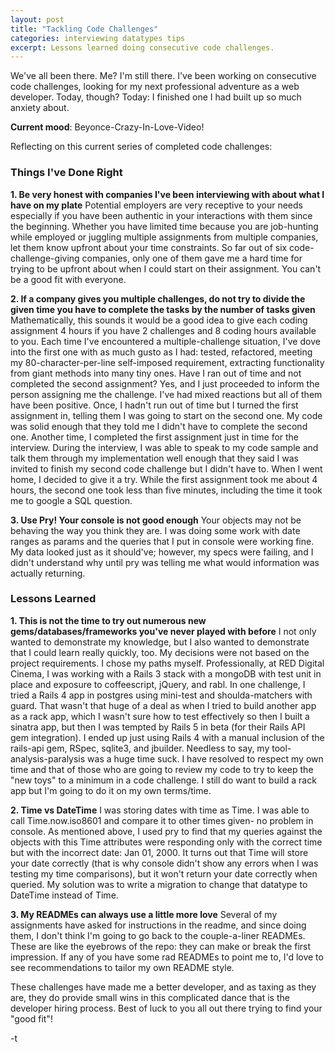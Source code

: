 ```yaml
---
layout: post
title: "Tackling Code Challenges"
categories: interviewing datatypes tips
excerpt: Lessons learned doing consecutive code challenges.
---
```


We've all been there.  Me?  I'm still there.  I've been working on consecutive code challenges, looking for my next professional adventure as a web developer. Today, though?  Today: I finished one I had built up so much anxiety about. 

__Current mood__: Beyonce-Crazy-In-Love-Video!

Reflecting on this current series of completed code challenges:

### Things I've Done Right
**1. Be very honest with companies I've been interviewing with about what I have on my plate**
  Potential employers are very receptive to your needs especially if you have been authentic in your interactions with them since the beginning.  Whether you have limited time because you are job-hunting while employed or juggling multiple assignments from multiple companies, let them know upfront about your time constraints.  So far out of six code-challenge-giving companies, only one of them gave me a hard time for trying to be upfront about when I could start on their assignment.  You can't be a good fit with everyone.

**2. If a company gives you multiple challenges, do not try to divide the given time you have to complete the tasks by the number of tasks given**
  Mathematically, this sounds it would be a good idea to give each coding assignment 4 hours if you have 2 challenges and 8 coding hours available to you.  Each time I've encountered a multiple-challenge situation, I've dove into the first one with as much gusto as I had: tested, refactored, meeting my 80-character-per-line self-imposed requirement, extracting functionality from giant methods into many tiny ones.  Have I ran out of time and not completed the second assignment?  Yes, and I just proceeded to inform the person assigning me the challenge.  I've had mixed reactions but all of them have been positive.  Once, I hadn't run out of time but I turned the first assignment in, telling them I was going to start on the second one.  My code was solid enough that they told me I didn't have to complete the second one.  Another time, I completed the first assignment just in time for the interview.  During the interview, I was able to speak to my code sample and talk them through my implementation well enough that they said I was invited to finish my second code challenge but I didn't have to.  When I went home, I decided to give it a try.  While the first assignment took me about 4 hours, the second one took less than five minutes, including the time it took me to google a SQL question.

**3. Use Pry!  Your console is not good enough**
  Your objects may not be behaving the way you think they are.  I was doing some work with date ranges as params and the queries that I put in console were working fine.  My data looked just as it should've; however, my specs were failing, and I didn't understand why until pry was telling me what would information was actually returning.

### Lessons Learned
**1. This is not the time to try out numerous new gems/databases/frameworks you've never played with before**
  I not only wanted to demonstrate my knowledge, but I also wanted to demonstrate that I could learn really quickly, too.  My decisions were not based on the project requirements.  I chose my paths myself.  Professionally, at RED Digital Cinema, I was working with a Rails 3 stack with a mongoDB with test unit in place and exposure to coffeescript, jQuery, and rabl.  In one challenge, I tried a Rails 4 app in postgres using mini-test and shoulda-matchers with guard.  That wasn't that huge of a deal as when I tried to build another app as a rack app, which I wasn't sure how to test effectively so then I built a sinatra app, but then I was tempted by Rails 5 in beta (for their Rails API gem integration).  I ended up just using Rails 4 with a manual inclusion of the rails-api gem, RSpec, sqlite3, and jbuilder.  Needless to say, my tool-analysis-paralysis was a huge time suck.  I have resolved to respect my own time and that of those who are going to review my code to try to keep the "new toys" to a minimum in a code challenge.  I still do want to build a rack app but I'm going to do it on my own terms/time.

**2. Time vs DateTime**
  I was storing dates with time as Time.  I was able to call Time.now.iso8601 and compare it to other times given- no problem in console.  As mentioned above, I used pry to find that my queries against the objects with this Time attributes were responding only with the correct time but with the incorrect date: Jan 01, 2000.  It turns out that Time will store your date correctly (that is why console didn't show any errors when I was testing my time comparisons), but it won't return your date correctly when queried.  My solution was to write a migration to change that datatype to DateTime instead of Time.

**3. My READMEs can always use a little more love**
  Several of my assignments have asked for instructions in the readme, and since doing them, I don't think I'm going to go back to the couple-a-liner READMEs.  These are like the eyebrows of the repo: they can make or break the first impression.  If any of you have some rad READMEs to point me to, I'd love to see recommendations to tailor my own README style.

These challenges have made me a better developer, and as taxing as they are, they do provide small wins in this complicated dance that is the developer hiring process.  Best of luck to you all out there trying to find your "good fit"!

-t
